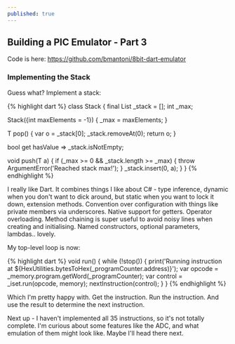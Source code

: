 ```yaml
---
published: true
---
```

## Building a PIC Emulator - Part 3
Code is here: https://github.com/bmantoni/8bit-dart-emulator

### Implementing the Stack

Guess what? Implement a stack:

{% highlight dart %}
class Stack<T> {
  final List<T> _stack = <T>[];
  int _max;

  Stack({int maxElements = -1}) {
    _max = maxElements;
  }

  T pop() {
    var o = _stack[0];
    _stack.removeAt(0);
    return o;
  }

  bool get hasValue => _stack.isNotEmpty;

  void push(T a) {
    if (_max >= 0 && _stack.length >= _max) {
      throw ArgumentError('Reached stack max!');
    }
    _stack.insert(0, a);
  }
}
{% endhighlight %}
  
I really like Dart. It combines things I like about C# - type inference, dynamic when you don't want to dick around, but static when you want to lock it down, extension methods. Convention over configuration with things like private members via underscores. Native support for getters. Operator overloading. Method chaining is super useful to avoid noisy lines when creating and initialising. Named constructors, optional parameters, lambdas.. lovely.

My top-level loop is now:

{% highlight dart %}
  void run() {
    while (!stop()) {
      print('Running instruction at ${HexUtilities.bytesToHex(_programCounter.address)}');
      var opcode = _memory.program.getWord(_programCounter);
      var control = _iset.run(opcode, memory);
      nextInstruction(control);
    }
  }
{% endhighlight %}
  
Which I'm pretty happy with. Get the instruction. Run the instruction. And use the result to determine the next instruction.

Next up - I haven't implemented all 35 instructions, so it's not totally complete. I'm curious about some features like the ADC, and what emulation of them might look like. Maybe I'll head there next.